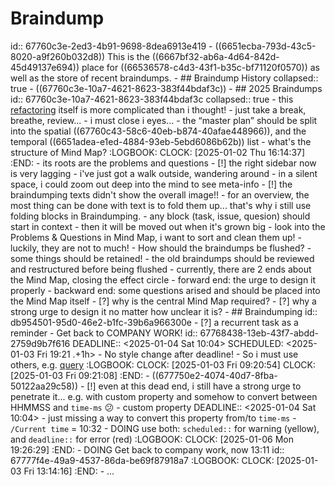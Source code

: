 # Braindump
id:: 67760c3e-2ed3-4b91-9698-8dea6913e419
	- ((6651ecba-793d-43c5-8020-a9f260b032d8)) This is the ((6667bf32-ab6a-4d64-842d-45d49137e694)) place for ((66536578-c4d3-43f1-b35c-bf71120f0570)) as well as the store of recent braindumps.
	- ## Braindump History
	  collapsed:: true
		- ((67760c3e-10a7-4621-8623-383f44bdaf3c))
	- ## 2025 Braindumps
	  id:: 67760c3e-10a7-4621-8623-383f44bdaf3c
	  collapsed:: true
		- this [refactoring](((67710747-2982-4134-875e-3b715313db87))) itself is more complicated than i thought!
		- just take a break, breathe, review...
		- i must close i eyes...
		- the “master plan” should be split into the spatial ((67760c43-58c6-40eb-b874-40afae448966)), and the temporal ((6651adea-e1ed-4884-93eb-5ebd6086b62b)) list
		- what's the structure of Mind Map?
		  :LOGBOOK:
		  CLOCK: [2025-01-02 Thu 16:14:37]
		  :END:
			- its roots are the problems and questions
		- [!] the right sidebar now is very lagging
		- i've just got a walk outside, wandering around
			- in a silent space, i could zoom out deep into the mind to see meta-info
			- [!] the braindumping texts didn't show the overall image!!
				- for an overview, the most thing can be done with text is to fold them up... that's why i still use folding blocks in Braindumping.
		- any block (task, issue, quesion) should start in context
			- then it will be moved out when it's grown big
		- look into the Problems & Questions in Mind Map, i want to sort and clean them up!
			- luckily, they are not to much!
		- How should the braindumps be flushed?
			- some things should be retained!
			- the old braindumps should be reviewed and restructured before being flushed
		- currently, there are 2 ends about the Mind Map, closing the effect circle
			- forward end: the urge to design it properly
			- backward end: some questions arised and should be placed into the Mind Map itself
				- [?] why is the central Mind Map required?
				- [?] why a strong urge to design it no matter how unclear it is?
	- ## Braindumping
	  id:: db954501-95d0-46e2-b1fc-39b6a966300e
		- [?] a recurrent task as a reminder
			- Get back to COMPANY WORK!
			  id:: 67768438-13eb-43f7-abdd-2759d9b7f616
			  DEADLINE:: <2025-01-04 Sat 10:04>
			  SCHEDULED: <2025-01-03 Fri 19:21 .+1h>
			- No style change after deadline!
			- So i must use others, e.g. [query](((677689e6-7163-4e94-ab65-18d3f51e3eb9)))
			  :LOGBOOK:
			  CLOCK: [2025-01-03 Fri 09:20:54]
			  CLOCK: [2025-01-03 Fri 09:21:08]
			  :END:
			- ((677750e2-4074-40d7-8fba-50122aa29c58))
			- [!] even at this dead end, i still have a strong urge to penetrate it... e.g. with custom property and somehow to convert between HHMMSS and `time-ms` 😕
				- custom property
				  DEADLINE:: <2025-01-04 Sat 10:04>
				- just missing a way to convert this property from/to `time-ms`
				- `/Current time` = 10:32
			- DOING use both: `scheduled::` for warning (yellow), and `deadline::` for error (red)
			  :LOGBOOK:
			  CLOCK: [2025-01-06 Mon 19:26:29]
			  :END:
		- DOING Get back to company work, now 13:11
		  id:: 67777f4e-49a9-4537-86da-be69f87918a7
		  :LOGBOOK:
		  CLOCK: [2025-01-03 Fri 13:14:16]
		  :END:
		- ...